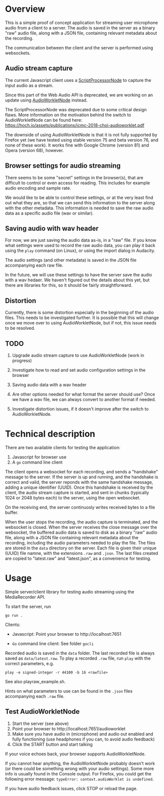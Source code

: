 # Overview

This is a simple proof of concept application for streaming user microphone audio from a client to a server. The audio is saved in the server as a binary "raw" audio file, along with a JSON file, containing relevant metadata about the recording.

The communication between the client and the server is performed using websockets.

## Audio stream capture

The current Javascript client uses a [ScriptProcessorNode](https://developer.mozilla.org/en-US/docs/Web/API/ScriptProcessorNode) to capture the input audio as a stream.

Since this part of the Web Audio API is deprecated, we are working on an update using [AudioWorkletNode](https://developer.mozilla.org/en-US/docs/Web/API/AudioWorkletNode) instead.

The ScriptProcessorNode was deprecated due to some critical design flaws. More information on the motivation behind the switch to AudioWorkletNode can be found here: https://hoch.io/assets/publications/icmc-2018-choi-audioworklet.pdf

The downside of using AudioWorkletNode is that it is not fully supported by Firefox yet (we have tested using stable version 75 and beta version 76, and none of these work). It works fine with Google Chrome (version 81) and Opera (version 68), however.


## Browser settings for audio streaming

There seems to be some "secret" settings in the browser(s), that are difficult to control or even access for reading. This includes for example audio encoding and sample rate.

We would like to be able to control these settings, or at the very least find out what they are, so that we can send this information to the server along with the other metadata. This information is needed to save the raw audio data as a specific audio file (wav or similar).


## Saving audio with wav header

For now, we are just saving the audio data as-is, in a "raw" file. If you know what settings were used to record the raw audio data, you can play it back using the `play` command (on Linux), or using the import dialog in Audacity.

The audio settings (and other metadata) is saved in the JSON file accompanying each raw file.

In the future, we will use these settings to have the server save the audio with a wav hedaer. We haven't figured out the details about this yet, but there are libraries for this, so it should be fairly straightforward.


## Distortion

Currently, there is some distortion especially in the beginning of the audio files. This needs to be investigated further. It is possible that this will change once we move over to using AudioWorkletNode, but if not, this issue needs to be resolved.


## TODO

1. Upgrade audio stream capture to use AudioWorkletNode (work in progress)

2. Investigate how to read and set audio configuration settings in the browser

3. Saving audio data with a wav header

4. Are other options needed for what format the server should use? Once we have a wav file, we can always convert to another format if needed.

5. Investigate distortion issues, if it doesn't improve after the switch to AudioWorkletNode.


# Technical description

There are two available clients for testing the application:

1. Javascript for browser use
2. A `go` command line client

The client opens a websocket for each recording, and sends a "handshake" message to the server. If the server is up and running, and the handshake is correct and valid, the server reponds with the same handshake message, adding a unique identifier (UUID). Once this handshake is received by the client, the audio stream capture is started, and sent in chunks (typically 1024 or 2048 bytes each) to the server, using the open websocket.

On the receiving end, the server continuosly writes received bytes to a file buffer.

When the user stops the recording, the audio capture is terminated, and the websocket is closed. When the server receives the close message over the websocket, the buffered audio data is saved to disk as a binary "raw" audio file, along with a JSON file containing relevant metadata about the recording, including the audio parameters needed to play the file. The files are stored in the `data` directory on the server. Each file is given their unique (UUID) file namne, with the extensions `.raw` and `.json`. The last files created are copied to "latest.raw" and "latest.json", as a convenience for testing.



# Usage

Simple server/client library for testing audio streaming using the MediaRecorder API.

To start the server, run

 `go run . `

Clients:

* Javascript: Point your browser to http://localhost:7651

* `Go` command line client: See folder `gocli`

Recorded audio is saved in the `data` folder. The last recorded file is always saved as `data/latest.raw`. To play a recorded `.raw` file, run `play` with the correct parameters, e.g.

 `play -e signed-integer -r 44100 -b 16 <rawfile>`

See also playraw_example.sh.

Hints on what parameters to use can be found in the `.json` files accompanying each `.raw` file.



## Test AudioWorkletNode

1. Start the server (see above)
2. Point your browser to http://localhost:7651/audioworklet
3. Make sure you have audio in (microphone) and audio out enabled and fully functioning (use headphones if you can, to avoid audio feedback)
4. Click the START button and start talking

If your voice echoes back, your browser supports AudioWorkletNode.

If you cannot hear anything, the AudioWorkletNode probably doesn't work (or there could be something wrong with your audio settings). Some more info is usually found in the Console output. For Firefox, you could get the following error message: `typeError: context.audioWorklet is undefined`.

If you have audio feedback issues, click STOP or reload the page.
